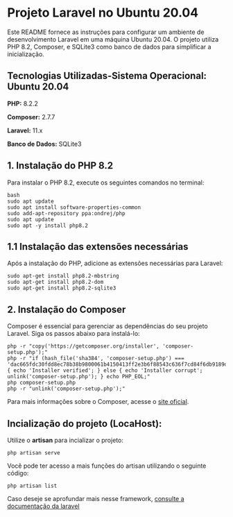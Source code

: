 # Projeto Laravel no Ubuntu 20.04

Este README fornece as instruções para configurar um ambiente de desenvolvimento Laravel em uma máquina Ubuntu 20.04. O projeto utiliza PHP 8.2, Composer, e SQLite3 como banco de dados para simplificar a inicialização.

## Tecnologias Utilizadas-**Sistema Operacional:** Ubuntu 20.04
**PHP:** 8.2.2

**Composer:** 2.7.7

**Laravel:** 11.x

**Banco de Dados:** SQLite3

## 1. Instalação do PHP 8.2

Para instalar o PHP 8.2, execute os seguintes comandos no terminal:

```
bash
sudo apt update
sudo apt install software-properties-common
sudo add-apt-repository ppa:ondrej/php
sudo apt update
sudo apt -y install php8.2
```

## 1.1 Instalação das extensões necessárias
Após a instalação do PHP, adicione as extensões necessárias para Laravel:

```
sudo apt-get install php8.2-mbstring
sudo apt-get install php8.2-dom
sudo apt-get install php8.2-sqlite3

```

## 2. Instalação do Composer
Composer é essencial para gerenciar as dependências do seu projeto Laravel. Siga os passos abaixo para instalá-lo:

```
php -r "copy('https://getcomposer.org/installer', 'composer-setup.php');"
php -r "if (hash_file('sha384', 'composer-setup.php') === 'dac665fdc30fdd8ec78b38b9800061b4150413ff2e3b6f88543c636f7cd84f6db9189d43a81e5503cda447da73c7e5b6') { echo 'Installer verified'; } else { echo 'Installer corrupt'; unlink('composer-setup.php'); } echo PHP_EOL;"
php composer-setup.php
php -r "unlink('composer-setup.php');"
```
Para mais informações sobre o Composer, acesse o [site oficial](https://getcomposer.org/download/).

## Incialização do projeto (LocaHost):
Utilize o **artisan** para incializar o projeto:
```
php artisan serve
```
Você pode ter acesso a mais funções do artisan utilizando o seguinte código:

```
php artisan list
```
Caso deseje se aprofundar mais nesse framework, [consulte a documentação da laravel](https://laravel.com/docs/11.x)

